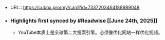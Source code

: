 - URL:: https://cubox.pro/my/card?id=7337203464188989048
- ### Highlights first synced by #Readwise [[June 24th, 2025]]
    - YouTube本质上是全球第二大搜索引擎。必须像优化网站一样优化视频。
